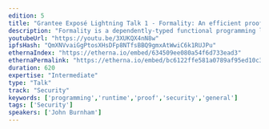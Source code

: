 ```yaml
---
edition: 5
title: "Grantee Exposé Lightning Talk 1 - Formality: An efficient proof language"
description: "Formality is a dependently-typed functional programming language similar to Agda that compiles to a non-garbage-collected, parallel runtime based on interaction combinators and Lamping's optimal reduction algorithm. The language is suitable both as a formal proof language as well as a fast low-level systems language, which allows it to be used to write verifiably secure software at every level of the stack, from hardware drivers to smart contracts and everything in between. Formal proofs are of particular interest for smart contracts applications, given that they often have large amounts of capital depending on the safety of relatively small code bases."
youtubeUrl: "https://youtu.be/3XUKQX4nN8w"
ipfsHash: "QmXNVvaiGgPtosXHsDFp8NTfsBBQ9gmxAtWwiC6k1RUJPu"
ethernaIndex: "https://etherna.io/embed/634509ee080a54f6d733ead3"
ethernaPermalink: "https://etherna.io/embed/bc6122ffe581a0789af95ed10c396056b7dd929e7d1b15651f2d5da682ee276b"
duration: 620
expertise: "Intermediate"
type: "Talk"
track: "Security"
keywords: ['programming','runtime','proof','security','general']
tags: ['Security']
speakers: ['John Burnham']
---
```

